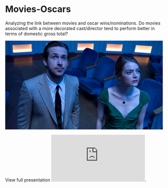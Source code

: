 # Movies-Oscars
Analyzing the link between movies and oscar wins/nominations. Do movies associated with a more decorated cast/director tend to perform better in terms of domestic gross total?    


![lala](https://github.com/jnlevine23/Movies-Oscars/blob/master/Img/lalaland.jpg?raw=true)

View full presentation ![here](https://github.com/jnlevine23/Movies-Oscars/blob/master/presentation.pdf "Presentation PDF").
